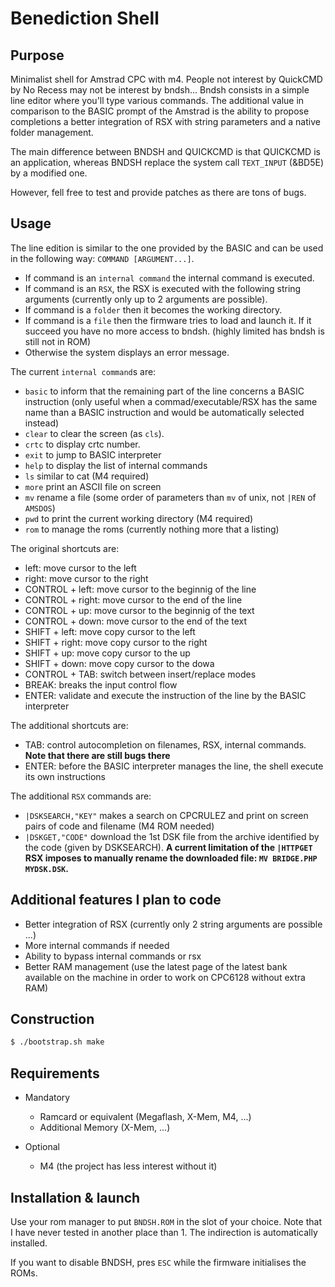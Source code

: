 # Benediction Shell 


## Purpose

 Minimalist shell for Amstrad CPC with m4. People not interest by QuickCMD by No Recess may not be interest by bndsh...
 Bndsh consists in a simple line editor where you'll type various commands. 
 The additional value in comparison to the BASIC prompt of the Amstrad is the ability to propose completions a better integration of RSX with string parameters and a native folder management.

The main difference between BNDSH and QUICKCMD is that QUICKCMD is an application, whereas BNDSH replace the system call `TEXT_INPUT` (&BD5E) by a modified one.

However, fell free to test and provide patches as there are tons of bugs.


## Usage

The line edition is similar to the one provided by the BASIC and can be used in the following way: `COMMAND [ARGUMENT...]`.

 - If command is an `internal command` the internal command is executed.
 - If command is an `RSX`, the RSX is executed with the following string arguments (currently only up to 2 arguments are possible).
 - If command is a `folder` then it becomes the working directory.
 - If command is a `file` then the firmware tries to load and launch it. If it succeed you have no more access to bndsh. (highly limited has bndsh is still not in ROM)
 - Otherwise the system displays an error message.


 The current `internal command`s are:

  - `basic` to inform that the remaining part of the line concerns a BASIC instruction (only useful when a commad/executable/RSX has the same name than a BASIC instruction and would be automatically selected instead)
  - `clear` to clear the screen (as `cls`).
  - `crtc` to display crtc number.
  - `exit` to jump to BASIC interpreter
  - `help` to display the list of internal commands
  - `ls` similar to cat (M4 required)
  - `more` print an ASCII file on screen
  - `mv` rename a file (some order of parameters than `mv` of unix, not `|REN` of `AMSDOS`)
  - `pwd` to print the current working directory (M4 required)
  - `rom` to manage the roms (currently nothing more that a listing)


 The original shortcuts are:

  - left: move cursor to the left
  - right: move cursor to the right
  - CONTROL + left: move cursor to the beginnig of the line
  - CONTROL + right: move cursor to the end of the line
  - CONTROL + up: move cursor to the beginnig of the text
  - CONTROL + down: move cursor to the end of the text
  - SHIFT + left: move copy cursor to the left
  - SHIFT + right: move copy cursor to the right
  - SHIFT + up: move copy cursor to the up
  - SHIFT + down: move copy cursor to the dowa
  - CONTROL + TAB: switch between insert/replace modes
  - BREAK: breaks the input control flow
  - ENTER: validate and execute the instruction of the line by the BASIC interpreter

The additional shortcuts are:

  - TAB: control autocompletion on filenames, RSX, internal commands. **Note that there are still bugs there**
  - ENTER: before the BASIC interpreter manages the line, the shell execute its own instructions

The additional `RSX` commands are:

 - `|DSKSEARCH,"KEY"` makes a search on CPCRULEZ and print on screen pairs of code and filename (M4 ROM needed)
- `|DSKGET,"CODE"` download the 1st DSK file from the archive identified by the code (given by DSKSEARCH). **A current limitation of the `|HTTPGET` RSX imposes to manually rename the downloaded file: `MV BRIDGE.PHP MYDSK.DSK`.**


## Additional features I plan to code

 - Better integration of RSX (currently only 2 string arguments are possible ...)
 - More internal commands if needed
 - Ability to bypass internal commands or rsx
 - Better RAM management (use the latest page of the latest bank available on the machine in order to work on CPC6128 without extra RAM)

## Construction

~~~bash
$ ./bootstrap.sh make
~~~

## Requirements

  - Mandatory

    - Ramcard or equivalent (Megaflash, X-Mem, M4, ...)
    - Additional Memory (X-Mem, ...)

  - Optional

    - M4 (the project has less interest without it)
 

## Installation & launch

Use your rom manager to put `BNDSH.ROM` in the slot of your choice. Note that I have never tested in another place than 1.
The indirection is automatically installed.

If you want to disable BNDSH, pres `ESC` while the firmware initialises the ROMs.
